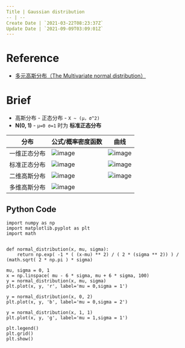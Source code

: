 ```yaml
---
Title | Gaussian distribution
-- | --
Create Date | `2021-03-22T08:23:37Z`
Update Date | `2021-09-09T03:09:01Z`
---
```

# Reference
- [多元高斯分布（The Multivariate normal distribution）](https://www.cnblogs.com/bingjianing/p/9117330.html)

# Brief
- 高斯分布 - 正态分布 - `X ~ (μ，σ^2)`
- **N(0, 1)** - `μ=0 σ=1` 时为 **标准正态分布**

分布 | 公式/概率密度函数 | 曲线
-- | -- | --
一维正态分布 | ![image](https://user-images.githubusercontent.com/2216970/111960596-e746db80-8b2a-11eb-9b37-a4bd720f191f.png) |![image](https://user-images.githubusercontent.com/2216970/112079175-a8606680-8bba-11eb-9cec-fd5ff9d933a1.png)
标准正态分布 | ![image](https://user-images.githubusercontent.com/2216970/111960625-ed3cbc80-8b2a-11eb-947b-e70d14cb7a04.png) |  ![image](https://user-images.githubusercontent.com/2216970/111960942-5ae8e880-8b2b-11eb-99f7-d2bc53cae895.png)
二维高斯分布 | ![image](https://user-images.githubusercontent.com/2216970/111961968-ad76d480-8b2c-11eb-8394-f602ece26d39.png) | ![image](https://user-images.githubusercontent.com/2216970/111961984-b1a2f200-8b2c-11eb-8fb1-bf629cfb9c75.png)
多维高斯分布 | ![image](https://user-images.githubusercontent.com/2216970/111963049-0dba4600-8b2e-11eb-8301-4ed57b42695d.png)




## Python Code
```
import numpy as np
import matplotlib.pyplot as plt
import math
 
 
def normal_distribution(x, mu, sigma):
    return np.exp( -1 * ( (x-mu) ** 2) / ( 2 * (sigma ** 2)) ) / (math.sqrt( 2 * np.pi ) * sigma)

mu, sigma = 0, 1
x = np.linspace( mu - 6 * sigma, mu + 6 * sigma, 100)
y = normal_distribution(x, mu, sigma)
plt.plot(x, y, 'r', label='mu = 0,sigma = 1')

y = normal_distribution(x, 0, 2)
plt.plot(x, y, 'b', label='mu = 0,sigma = 2')

y = normal_distribution(x, 1, 1)
plt.plot(x, y, 'g', label='mu = 1,sigma = 1')

plt.legend()
plt.grid()
plt.show()
```
